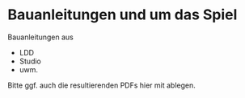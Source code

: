 # Bauanleitungen und um das Spiel
Bauanleitungen aus

* LDD
* Studio
* uwm.



Bitte ggf. auch die resultierenden PDFs hier mit ablegen.

